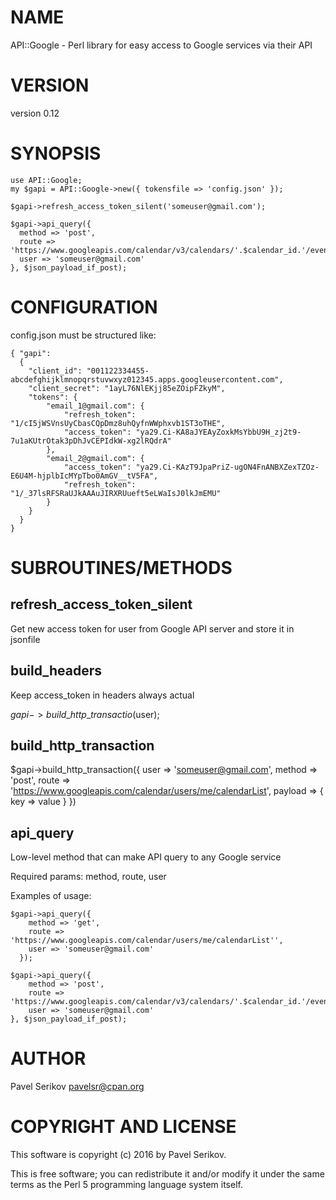 # NAME

API::Google - Perl library for easy access to Google services via their API

# VERSION

version 0.12

# SYNOPSIS

    use API::Google;
    my $gapi = API::Google->new({ tokensfile => 'config.json' });
    
    $gapi->refresh_access_token_silent('someuser@gmail.com');
    
    $gapi->api_query({ 
      method => 'post', 
      route => 'https://www.googleapis.com/calendar/v3/calendars/'.$calendar_id.'/events',
      user => 'someuser@gmail.com'
    }, $json_payload_if_post);

# CONFIGURATION

config.json must be structured like:

    { "gapi":
      {
        "client_id": "001122334455-abcdefghijklmnopqrstuvwxyz012345.apps.googleusercontent.com",
        "client_secret": "1ayL76NlEKjj85eZOipFZkyM",
        "tokens": {
            "email_1@gmail.com": {
                "refresh_token": "1/cI5jWSVnsUyCbasCQpDmz8uhQyfnWWphxvb1ST3oTHE",
                "access_token": "ya29.Ci-KA8aJYEAyZoxkMsYbbU9H_zj2t9-7u1aKUtrOtak3pDhJvCEPIdkW-xg2lRQdrA"
            },
            "email_2@gmail.com": {
                "access_token": "ya29.Ci-KAzT9JpaPriZ-ugON4FnANBXZexTZOz-E6U4M-hjplbIcMYpTbo0AmGV__tV5FA",
                "refresh_token": "1/_37lsRFSRaUJkAAAuJIRXRUueft5eLWaIsJ0lkJmEMU"
            }
        }
      }
    }

# SUBROUTINES/METHODS

## refresh\_access\_token\_silent

Get new access token for user from Google API server and store it in jsonfile

## build\_headers

Keep access\_token in headers always actual 

$gapi->build\_http\_transactio($user);

## build\_http\_transaction 

$gapi->build\_http\_transaction({ 
  user => 'someuser@gmail.com',
  method => 'post',
  route => 'https://www.googleapis.com/calendar/users/me/calendarList',
  payload => { key => value }
})

## api\_query

Low-level method that can make API query to any Google service

Required params: method, route, user 

Examples of usage:

    $gapi->api_query({ 
        method => 'get', 
        route => 'https://www.googleapis.com/calendar/users/me/calendarList'',
        user => 'someuser@gmail.com'
      });

    $gapi->api_query({ 
        method => 'post', 
        route => 'https://www.googleapis.com/calendar/v3/calendars/'.$calendar_id.'/events',
        user => 'someuser@gmail.com'
    }, $json_payload_if_post);

# AUTHOR

Pavel Serikov <pavelsr@cpan.org>

# COPYRIGHT AND LICENSE

This software is copyright (c) 2016 by Pavel Serikov.

This is free software; you can redistribute it and/or modify it under
the same terms as the Perl 5 programming language system itself.
